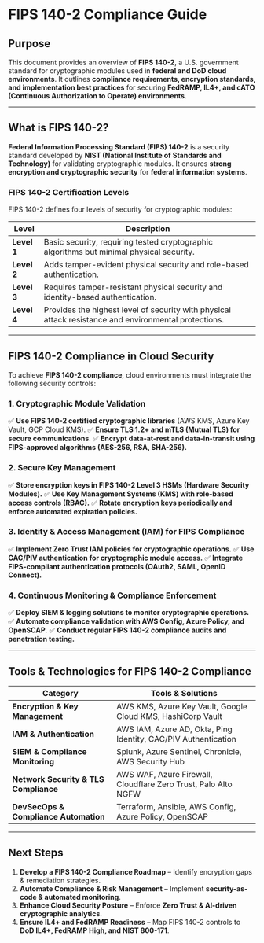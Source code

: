 # **FIPS 140-2 Compliance Guide**

## **Purpose**
This document provides an overview of **FIPS 140-2**, a U.S. government standard for cryptographic modules used in **federal and DoD cloud environments**. It outlines **compliance requirements, encryption standards, and implementation best practices** for securing **FedRAMP, IL4+, and cATO (Continuous Authorization to Operate) environments**.

---

## **What is FIPS 140-2?**
**Federal Information Processing Standard (FIPS) 140-2** is a security standard developed by **NIST (National Institute of Standards and Technology)** for validating cryptographic modules. It ensures **strong encryption and cryptographic security** for **federal information systems**.

### **FIPS 140-2 Certification Levels**
FIPS 140-2 defines four levels of security for cryptographic modules:

| **Level** | **Description** |
|----------|----------------|
| **Level 1** | Basic security, requiring tested cryptographic algorithms but minimal physical security. |
| **Level 2** | Adds tamper-evident physical security and role-based authentication. |
| **Level 3** | Requires tamper-resistant physical security and identity-based authentication. |
| **Level 4** | Provides the highest level of security with physical attack resistance and environmental protections. |

---

## **FIPS 140-2 Compliance in Cloud Security**
To achieve **FIPS 140-2 compliance**, cloud environments must integrate the following security controls:

### **1. Cryptographic Module Validation**
✅ **Use FIPS 140-2 certified cryptographic libraries** (AWS KMS, Azure Key Vault, GCP Cloud KMS).
✅ **Ensure TLS 1.2+ and mTLS (Mutual TLS) for secure communications**.
✅ **Encrypt data-at-rest and data-in-transit using FIPS-approved algorithms (AES-256, RSA, SHA-256).**

### **2. Secure Key Management**
✅ **Store encryption keys in FIPS 140-2 Level 3 HSMs (Hardware Security Modules).**
✅ **Use Key Management Systems (KMS) with role-based access controls (RBAC).**
✅ **Rotate encryption keys periodically and enforce automated expiration policies.**

### **3. Identity & Access Management (IAM) for FIPS Compliance**
✅ **Implement Zero Trust IAM policies for cryptographic operations.**
✅ **Use CAC/PIV authentication for cryptographic module access.**
✅ **Integrate FIPS-compliant authentication protocols (OAuth2, SAML, OpenID Connect).**

### **4. Continuous Monitoring & Compliance Enforcement**
✅ **Deploy SIEM & logging solutions to monitor cryptographic operations.**
✅ **Automate compliance validation with AWS Config, Azure Policy, and OpenSCAP.**
✅ **Conduct regular FIPS 140-2 compliance audits and penetration testing.**

---

## **Tools & Technologies for FIPS 140-2 Compliance**
| **Category** | **Tools & Solutions** |
|-------------|-----------------------|
| **Encryption & Key Management** | AWS KMS, Azure Key Vault, Google Cloud KMS, HashiCorp Vault |
| **IAM & Authentication** | AWS IAM, Azure AD, Okta, Ping Identity, CAC/PIV Authentication |
| **SIEM & Compliance Monitoring** | Splunk, Azure Sentinel, Chronicle, AWS Security Hub |
| **Network Security & TLS Compliance** | AWS WAF, Azure Firewall, Cloudflare Zero Trust, Palo Alto NGFW |
| **DevSecOps & Compliance Automation** | Terraform, Ansible, AWS Config, Azure Policy, OpenSCAP |

---

## **Next Steps**
1. **Develop a FIPS 140-2 Compliance Roadmap** – Identify encryption gaps & remediation strategies.
2. **Automate Compliance & Risk Management** – Implement **security-as-code & automated monitoring**.
3. **Enhance Cloud Security Posture** – Enforce **Zero Trust & AI-driven cryptographic analytics**.
4. **Ensure IL4+ and FedRAMP Readiness** – Map FIPS 140-2 controls to **DoD IL4+, FedRAMP High, and NIST 800-171**.
